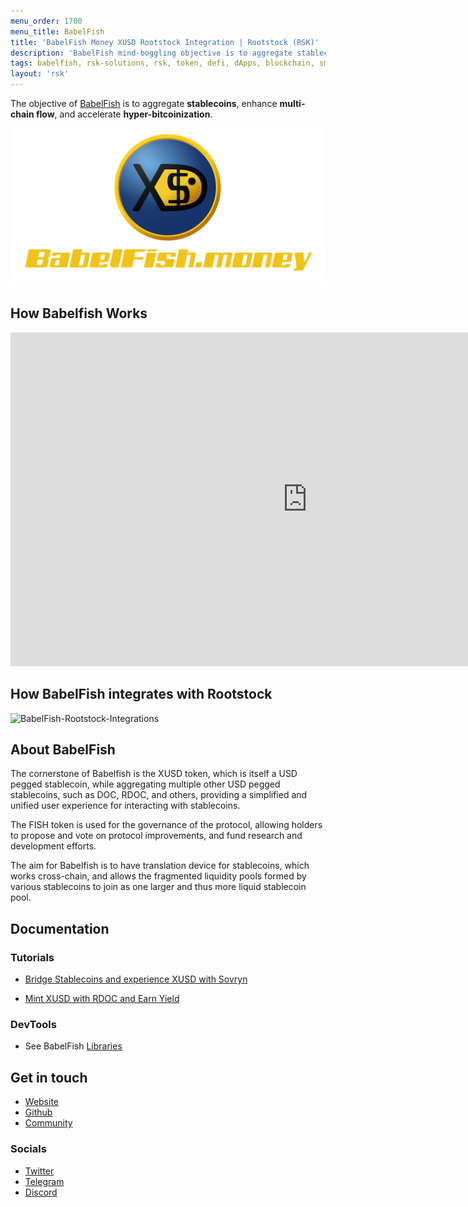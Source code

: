```yaml
---
menu_order: 1700
menu_title: BabelFish
title: 'BabelFish Money XUSD Rootstock Integration | Rootstock (RSK)'
description: 'BabelFish mind-boggling objective is to aggregate stablecoins, enhance multi-chain flow and accelerate hyperBitcoinization.'
tags: babelfish, rsk-solutions, rsk, token, defi, dApps, blockchain, smart-contracts, stablecoins, bitcoin, rootstock
layout: 'rsk'
---
```


The objective of [BabelFish](https://babelfish.money/) is to aggregate **stablecoins**, enhance **multi-chain flow**, and accelerate **hyper-bitcoinization**.

![Babelfish-banner](/assets/img/solutions/babelfish/banner.png)

## How Babelfish Works

<div class="video-container">
  <iframe width="949" height="534" src="https://youtube.com/embed/SyR8BnvwsWc" frameborder="0" allow="accelerometer; autoplay; encrypted-media; gyroscope; picture-in-picture" allowfullscreen></iframe>
</div>

## How BabelFish integrates with Rootstock
  
 ![BabelFish-Rootstock-Integrations](/assets/img/solutions/babelfish/babelfish-integration.png)

## About BabelFish

The cornerstone of Babelfish is the XUSD token,
which is itself a USD pegged stablecoin,
while aggregating multiple other USD pegged stablecoins,
such as DOC, RDOC, and others,
providing a simplified and unified user experience
for interacting with stablecoins.

The FISH token is used for the governance of the protocol,
allowing holders to propose and vote on protocol improvements,
and fund research and development efforts.

The aim for Babelfish is to have translation device
for stablecoins, which works cross-chain,
and allows the fragmented liquidity pools formed by
various stablecoins to join as one larger
and thus more liquid stablecoin pool.

## Documentation

### Tutorials

- [Bridge Stablecoins and experience XUSD with Sovryn](https://bridge.sovryn.app/)

- [Mint XUSD with RDOC and Earn Yield](https://youtu.be/j8LZ3CJDfXc)


### DevTools

- See BabelFish [Libraries](https://github.com/BabelFishProtocol/babelfish-phase-1)

## Get in touch

- [Website](https://babelfish.money/)
- [Github](https://github.com/BabelFishProtocol/babelfish-phase-1)
- [Community](https://forum.babelfish.money)

### Socials

- [Twitter](https://twitter.com/babelfishmoney)
- [Telegram](https://t.me/BabelFishTalk)
- [Discord](https://discord.gg/mEddUjcEfT) 